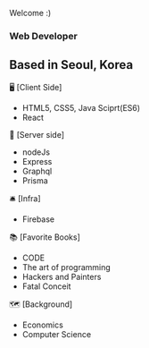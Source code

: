 Welcome :)

### Web Developer
Based in Seoul, Korea
---

🖥️ [Client Side]
- HTML5, CSS5, Java Sciprt(ES6)
- React

💾 [Server side]
- nodeJs
- Express
- Graphql
- Prisma 

🛎️ [Infra] 
- Firebase

📚 [Favorite Books]
- CODE
- The art of programming 
- Hackers and Painters
- Fatal Conceit

🗺️ [Background]
- Economics
- Computer Science 
